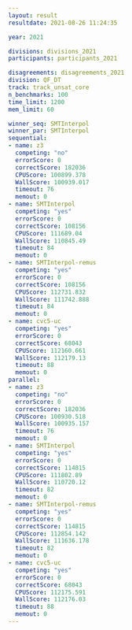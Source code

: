 ```yaml
---
layout: result
resultdate: 2021-08-26 11:24:35

year: 2021

divisions: divisions_2021
participants: participants_2021

disagreements: disagreements_2021
division: QF_DT
track: track_unsat_core
n_benchmarks: 100
time_limit: 1200
mem_limit: 60

winner_seq: SMTInterpol
winner_par: SMTInterpol
sequential:
- name: z3
  competing: "no"
  errorScore: 0
  correctScore: 182036
  CPUScore: 100899.378
  WallScore: 100939.017
  timeout: 76
  memout: 0
- name: SMTInterpol
  competing: "yes"
  errorScore: 0
  correctScore: 108156
  CPUScore: 111689.04
  WallScore: 110845.49
  timeout: 84
  memout: 0
- name: SMTInterpol-remus
  competing: "yes"
  errorScore: 0
  correctScore: 108156
  CPUScore: 112731.832
  WallScore: 111742.888
  timeout: 84
  memout: 0
- name: cvc5-uc
  competing: "yes"
  errorScore: 0
  correctScore: 68043
  CPUScore: 112160.661
  WallScore: 112179.13
  timeout: 88
  memout: 0
parallel:
- name: z3
  competing: "no"
  errorScore: 0
  correctScore: 182036
  CPUScore: 100930.518
  WallScore: 100935.157
  timeout: 76
  memout: 0
- name: SMTInterpol
  competing: "yes"
  errorScore: 0
  correctScore: 114815
  CPUScore: 111802.89
  WallScore: 110720.12
  timeout: 82
  memout: 0
- name: SMTInterpol-remus
  competing: "yes"
  errorScore: 0
  correctScore: 114815
  CPUScore: 112854.142
  WallScore: 111636.178
  timeout: 82
  memout: 0
- name: cvc5-uc
  competing: "yes"
  errorScore: 0
  correctScore: 68043
  CPUScore: 112175.591
  WallScore: 112176.03
  timeout: 88
  memout: 0
---
```

